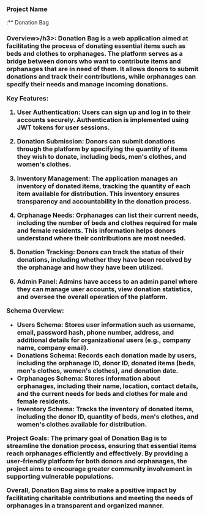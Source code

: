 <h3>Project Name</h3>:** Donation Bag

<h3>Overview>/h3>:
Donation Bag is a web application aimed at facilitating the process of donating essential items such as beds and clothes to orphanages. The platform serves as a bridge between donors who want to contribute items and orphanages that are in need of them. It allows donors to submit donations and track their contributions, while orphanages can specify their needs and manage incoming donations.

**Key Features:**

1. **User Authentication:** Users can sign up and log in to their accounts securely. Authentication is implemented using JWT tokens for user sessions.

2. **Donation Submission:** Donors can submit donations through the platform by specifying the quantity of items they wish to donate, including beds, men's clothes, and women's clothes.

3. **Inventory Management:** The application manages an inventory of donated items, tracking the quantity of each item available for distribution. This inventory ensures transparency and accountability in the donation process.

4. **Orphanage Needs:** Orphanages can list their current needs, including the number of beds and clothes required for male and female residents. This information helps donors understand where their contributions are most needed.

5. **Donation Tracking:** Donors can track the status of their donations, including whether they have been received by the orphanage and how they have been utilized.

6. **Admin Panel:** Admins have access to an admin panel where they can manage user accounts, view donation statistics, and oversee the overall operation of the platform.

**Schema Overview:**

- **Users Schema:** Stores user information such as username, email, password hash, phone number, address, and additional details for organizational users (e.g., company name, company email).
- **Donations Schema:** Records each donation made by users, including the orphanage ID, donor ID, donated items (beds, men's clothes, women's clothes), and donation date.
- **Orphanages Schema:** Stores information about orphanages, including their name, location, contact details, and the current needs for beds and clothes for male and female residents.
- **Inventory Schema:** Tracks the inventory of donated items, including the donor ID, quantity of beds, men's clothes, and women's clothes available for distribution.

**Project Goals:**
The primary goal of Donation Bag is to streamline the donation process, ensuring that essential items reach orphanages efficiently and effectively. By providing a user-friendly platform for both donors and orphanages, the project aims to encourage greater community involvement in supporting vulnerable populations.

Overall, Donation Bag aims to make a positive impact by facilitating charitable contributions and meeting the needs of orphanages in a transparent and organized manner.

